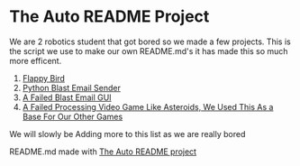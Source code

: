 # The Auto README Project
We are 2 robotics student that got bored so we made a few projects. This is the script we use to make our own README.md's it has made this so much more efficent.
1. [Flappy Bird](https://github.com/ad101-lab/Flappy-Bird)
2. [Python Blast Email Sender](https://github.com/ad101-lab/Python-backend)
3. [A Failed Blast Email GUI](https://github.com/ad101-lab/The-Backend-GUI)
4. [A Failed Processing Video Game Like Asteroids, We Used This As a Base For Our Other Games](https://github.com/The-Bit-One/Asteroid_Dodge)

We will slowly be Adding more to this list as we are really bored

README.md made with [The Auto README project](https://github.com/ad101-lab/The-Auto-README-Project)